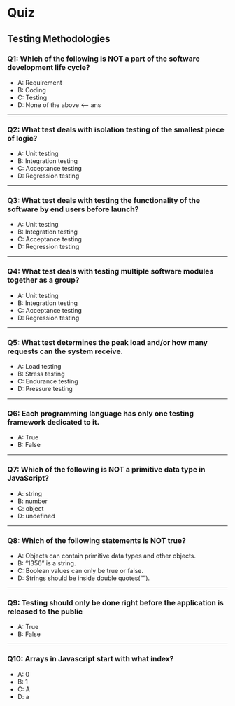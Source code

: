 # Quiz

## Testing Methodologies

### Q1: Which of the following is NOT a part of the software development life cycle?
- A: Requirement
- B: Coding
- C: Testing
- D: None of the above <-- ans
---

### Q2: What test deals with isolation testing of the smallest piece of logic?
- A: Unit testing
- B: Integration testing
- C: Acceptance testing
- D: Regression testing
---

### Q3: What test deals with testing the functionality of the software by end users before launch?
- A: Unit testing
- B: Integration testing
- C: Acceptance testing
- D: Regression testing
---

### Q4: What test deals with testing multiple software modules together as a group?
- A: Unit testing
- B: Integration testing
- C: Acceptance testing
- D: Regression testing
---

### Q5: What test determines the peak load and/or how many requests can the system receive.
- A: Load testing
- B: Stress testing
- C: Endurance testing
- D: Pressure testing 
---

### Q6: Each programming language has only one testing framework dedicated to it.
- A: True
- B: False
---

### Q7: Which of the following is NOT a primitive data type in JavaScript?
- A: string
- B: number
- C: object
- D: undefined 
---

### Q8: Which of the following statements is NOT true?
- A: Objects can contain primitive data types and other objects.
- B: “1356” is a string.
- C: Boolean values can only be true or false.
- D: Strings should be inside double quotes(“”).
---

### Q9: Testing should only be done right before the application is released to the public
- A: True
- B: False
---

### Q10: Arrays in Javascript start with what index?
- A: 0
- B: 1
- C: A
- D: a
